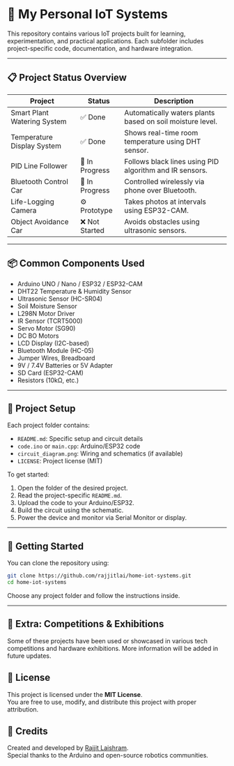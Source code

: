# 🔧 My Personal IoT Systems

This repository contains various IoT projects built for learning, experimentation, and practical applications. Each subfolder includes project-specific code, documentation, and hardware integration.

---

## 📋 Project Status Overview

| Project                               | Status           | Description                                               |
|---------------------------------------|------------------|-----------------------------------------------------------|
| Smart Plant Watering System           | ✅ Done           | Automatically waters plants based on soil moisture level. |
| Temperature Display System            | ✅ Done           | Shows real-time room temperature using DHT sensor.        |
| PID Line Follower                     | 🚧 In Progress    | Follows black lines using PID algorithm and IR sensors.   |
| Bluetooth Control Car                 | 🚧 In Progress    | Controlled wirelessly via phone over Bluetooth.           |
| Life-Logging Camera                   | ⚙️ Prototype      | Takes photos at intervals using ESP32-CAM.                |
| Object Avoidance Car                 | ❌ Not Started    | Avoids obstacles using ultrasonic sensors.                |

---

## 📦 Common Components Used

- Arduino UNO / Nano / ESP32 / ESP32-CAM
- DHT22 Temperature & Humidity Sensor
- Ultrasonic Sensor (HC-SR04)
- Soil Moisture Sensor
- L298N Motor Driver
- IR Sensor (TCRT5000)
- Servo Motor (SG90)
- DC BO Motors
- LCD Display (I2C-based)
- Bluetooth Module (HC-05)
- Jumper Wires, Breadboard
- 9V / 7.4V Batteries or 5V Adapter
- SD Card (ESP32-CAM)
- Resistors (10kΩ, etc.)

---

## 📂 Project Setup

Each project folder contains:

- `README.md`: Specific setup and circuit details
- `code.ino` or `main.cpp`: Arduino/ESP32 code
- `circuit_diagram.png`: Wiring and schematics (if available)
- `LICENSE`: Project license (MIT)

To get started:

1. Open the folder of the desired project.
2. Read the project-specific `README.md`.
3. Upload the code to your Arduino/ESP32.
4. Build the circuit using the schematic.
5. Power the device and monitor via Serial Monitor or display.

---

## 🚀 Getting Started

You can clone the repository using:

```bash
git clone https://github.com/rajjitlai/home-iot-systems.git
cd home-iot-systems
```

Choose any project folder and follow the instructions inside.

---

## 🎯 Extra: Competitions & Exhibitions

Some of these projects have been used or showcased in various tech competitions and hardware exhibitions. More information will be added in future updates.

## 📜 License

This project is licensed under the **MIT License**.  
You are free to use, modify, and distribute this project with proper attribution.

## 🙌 Credits

Created and developed by [Rajjit Laishram](https://rajjitlaishram.netlify.app/).  
Special thanks to the Arduino and open-source robotics communities.

